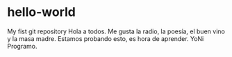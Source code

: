 # hello-world
My fist git repository
Hola a todos. Me gusta la radio, la poesía, el buen vino y la masa madre. 
Estamos probando esto, es hora de aprender.
YoNi Programo.
